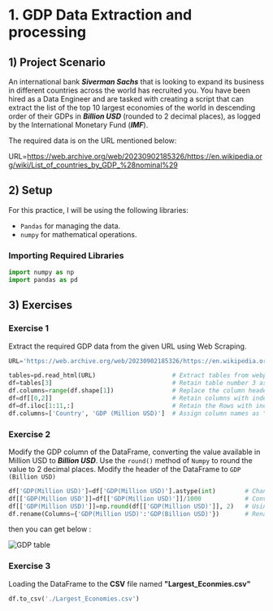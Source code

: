 # 1. GDP Data Extraction and processing
## 1) Project Scenario
An international bank ***Siverman Sachs*** that is looking to expand its business in different countries across the world has recruited you. You have been hired as a Data Engineer and are tasked with creating a script that can extract the list of the top 10 largest economies of the world in descending order of their GDPs in ***Billion USD*** (rounded to 2 decimal places), as logged by the International Monetary Fund (***IMF***).

The required data is on the URL mentioned below:

URL=https://web.archive.org/web/20230902185326/https://en.wikipedia.org/wiki/List_of_countries_by_GDP_%28nominal%29

## 2) Setup
For this practice, I will be using the following libraries:
* `Pandas` for managing the data.
* `numpy` for mathematical operations.

### Importing Required Libraries
```python
import numpy as np
import pandas as pd
```

## 3) Exercises
### Exercise 1
Extract the required GDP data from the given URL using Web Scraping.
```python
URL='https://web.archive.org/web/20230902185326/https://en.wikipedia.org/wiki/List_of_countries_by_GDP_%28nominal%29'

tables=pd.read_html(URL)                     # Extract tables from webpage using pandas.
df=tables[3]                                 # Retain table number 3 as the required dataframe.
df.columns=range(df.shape[1])                # Replace the column headers with column numbers
df=df[[0,2]]                                 # Retain columns with index 0 and 2 (name of country and value of GDP)
df=df.iloc[1:11,:]                           # Retain the Rows with index 1 to 10, indicationg the top 10 economies of the world.
df.columns=['Country', 'GDP (Million USD)']  # Assign column names as "Country" and "GDP (Million USD)"
```

### Exercise 2
Modify the GDP column of the DataFrame, converting the value available in Million USD to ***Billion USD***. Use the `round()` method of `Numpy` to round the value to 2 decimal places. Modify the header of the DataFrame to `GDP (Billion USD)`
```python
df['GDP(Million USD)']=df['GDP(Million USD)'].astype(int)        # Changing the data type of the 'GDP(Million USD)' column to integer. Using astype() method
df[['GDP(Million USD']]=df[['GDP(Million USD)']]/1000            # Converting the GDP value in Million USD to Billion USD
df[['GDP(Million USD)']]=np.round(df[['GDP(Million USD)']], 2)   # Using numpy.round() method to round the value to 2 decimal places.
df.rename(Columns={'GDP(Million USD)':'GDP(Billion USD)'})       # Renaming the column header from 'GDP (Million USD)' to 'GDP(Billion USD)'
```
then you can get below :   

![GDP table](https://github.com/Atikers/imoge/blob/main/practice%20GDP%20(1).jpg)

### Exercise 3
Loading the DataFrame to the **CSV** file named **"Largest_Econmies.csv"**
```python
df.to_csv('./Largest_Economies.csv')
